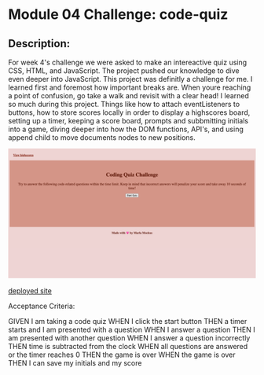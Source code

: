 # Module 04 Challenge: code-quiz

## Description:

For week 4's challenge we were asked to make an intereactive quiz using CSS, HTML, and JavaScript. The project pushed our knowledge to dive even deeper into JavaScript. This project was definitly a challenge for me. I learned first and foremost how important breaks are. When youre reaching a point of confusion, go take a walk and revisit with a clear head! I learned so much during this project. Things like how to attach eventListeners to buttons, how to store scores locally in order to display a highscores board, setting up a timer, keeping a score board, prompts and subbmitting initials into a game, diving deeper into how the DOM functions, API's, and using append child to move documents nodes to new positions.

![code-quiz-screenshot](./assets/images/code-quiz-screenshot.png)

[deployed site](https://mmockus15.github.io/code-quiz/)

Acceptance Criteria:

GIVEN I am taking a code quiz
WHEN I click the start button
THEN a timer starts and I am presented with a question
WHEN I answer a question
THEN I am presented with another question
WHEN I answer a question incorrectly
THEN time is subtracted from the clock
WHEN all questions are answered or the timer reaches 0
THEN the game is over
WHEN the game is over
THEN I can save my initials and my score
